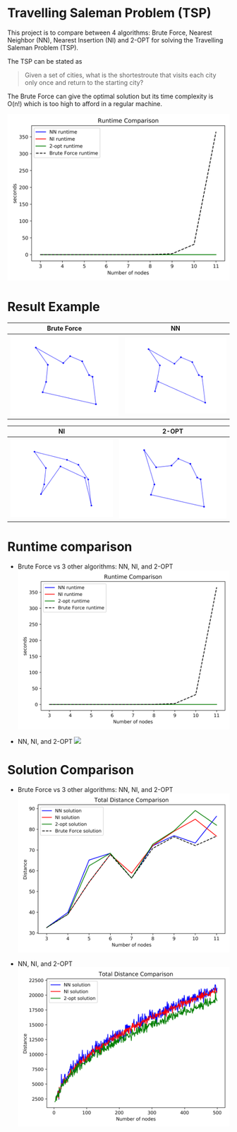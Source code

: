 # Travelling Saleman Problem (TSP)
This project is to compare between 4 algorithms: Brute Force, Nearest Neighbor (NN), Nearest Insertion (NI) and 2-OPT for solving the Travelling Saleman Problem (TSP).

The TSP can be stated as 
>Given a set of cities, what is the shortestroute that visits each city only once and return to the starting city?

The Brute Force can give the optimal solution but its time complexity is O(n!) which is too high to afford in a regular machine. 

![](runtime_wBF.png)


# Result Example
Brute Force           |  NN
:-------------------------:|:-------------------------:
![](Brute_Force.png)  |  ![](NN.png)

NI          |  2-OPT
:-------------------------:|:-------------------------:
![](NI.png)  |  ![](2-opt.png)

# Runtime comparison
* Brute Force vs 3 other algorithms: NN, NI, and 2-OPT
![](runtime_wBF.png)

* NN, NI, and 2-OPT
![](runtime_woBF.png)

# Solution Comparison
* Brute Force vs 3 other algorithms: NN, NI, and 2-OPT
![](solution_wBF.png)

* NN, NI, and 2-OPT
![](solution_woBF.png)
